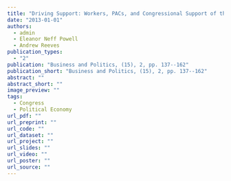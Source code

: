 ```yaml
---
title: "Driving Support: Workers, PACs, and Congressional Support of the Auto Industry"
date: "2013-01-01"
authors:
  - admin
  - Eleanor Neff Powell
  - Andrew Reeves
publication_types:
  - "2"
publication: "Business and Politics, (15), 2, pp. 137--162"
publication_short: "Business and Politics, (15), 2, pp. 137--162"
abstract: ""
abstract_short: ""
image_preview: ""
tags:
  - Congress
  - Political Economy
url_pdf: ""
url_preprint: ""
url_code: ""
url_dataset: ""
url_project: ""
url_slides: ""
url_video: ""
url_poster: ""
url_source: ""
---
```

